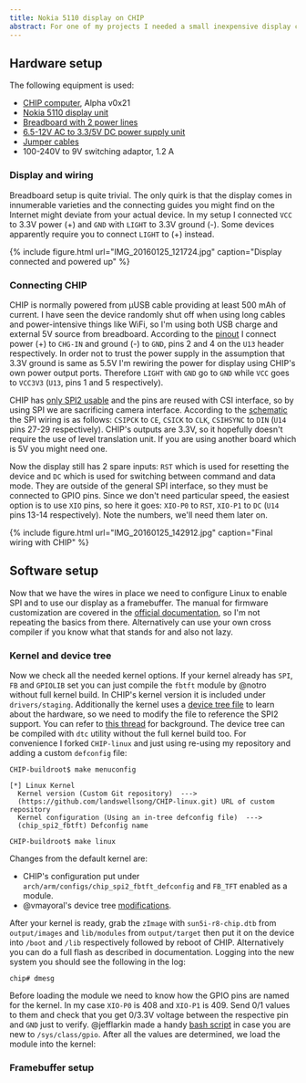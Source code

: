 ```yaml
---
title: Nokia 5110 display on CHIP
abstract: For one of my projects I needed a small inexpensive display connected to CHIP, so I'm trying to connect the Nokia 5110 display via SPI bus as a framebuffer device and use it to display bitmaps and run ncurses console software.
---
```


## Hardware setup
The following equipment is used:

- [CHIP computer](http://getchip.com/ "NextThingCo, creator of CHIP"), Alpha v0x21
- [Nokia 5110 display unit](http://arduino-ua.com/prod407-Nokia5110_LCD_modyl "ARDUINO-UA shop")
- [Breadboard with 2 power lines](http://arduino-ua.com/prod361-Maketnaya_plata_bolshaya "ARDUINO-UA shop")
- [6.5-12V AC to 3.3/5V DC power supply unit](http://arduino-ua.com/prod287-Pitanie_dlya_maketnoi_plati_533V "ARDUINO-UA shop")
- [Jumper cables](http://arduino-ua.com/prod522-Nabor_peremichek_dlya_Arduino_40_sht "ARDUINO-UA shop")
- 100-240V to 9V switching adaptor, 1.2 A

### Display and wiring
Breadboard setup is quite trivial. The only quirk is that the display comes in innumerable
varieties and the connecting guides you might find on the Internet might deviate from your
actual device. In my setup I connected `VCC` to 3.3V power (+) and `GND` with `LIGHT` to
3.3V ground (-). Some devices apparently require you to connect `LIGHT` to (+) instead.

{% include figure.html url="IMG_20160125_121724.jpg" caption="Display connected and powered up" %}

### Connecting CHIP
CHIP is normally powered from μUSB cable providing at least 500 mAh of current. I have seen
the device randomly shut off when using long cables and power-intensive things like WiFi, so
I'm using both USB charge and external 5V source from breadboard. According to the [pinout][chippinout]
I connect power (+) to `CHG-IN` and ground (-) to `GND`, pins 2 and 4 on the `U13` header
respectively. In order not to trust the power supply in the assumption that 3.3V ground is same as 5.5V I'm
rewiring the power for display using CHIP's own power output ports. Therefore `LIGHT` with `GND`
go to `GND` while `VCC` goes to `VCC3V3` (`U13`, pins 1 and 5 respectively).

CHIP has [only SPI2 usable][spi2forum] and the pins are reused with CSI interface, so by
using SPI we are sacrificing camera interface. According to the [schematic][chipschema] the
SPI wiring is as follows: `CSIPCK` to `CE`, `CSICK` to `CLK`, `CSIHSYNC` to `DIN` (`U14` pins
27-29 respectively). CHIP's outputs are 3.3V, so it hopefully doesn't require the
use of level translation unit. If you are using another board which is 5V you might need one.

Now the display still has 2 spare inputs: `RST` which is used for resetting the device and
`DC` which is used for switching between command and data mode. They are outside of the general
SPI interface, so they must be connected to GPIO pins. Since we don't need particular speed, the
easiest option is to use `XIO` pins, so here it goes: `XIO-P0` to `RST`, `XIO-P1` to `DC` (`U14`
pins 13-14 respectively). Note the numbers, we'll need them later on.

[chippinout]: https://github.com/NextThingCo/CHIP-Hardware/blob/master/ALPHA-CHIP%5Bv0_21%5D/ALPHA%20CHIP%20v0_21%20PINOUT.png
[chipschema]: https://github.com/NextThingCo/CHIP-Hardware/blob/master/ALPHA-CHIP%5Bv0_21%5D/CHIP_ALPHA_V_021.pdf
[spi2forum]: https://bbs.nextthing.co/t/spi-master-support/1118/5

{% include figure.html url="IMG_20160125_142912.jpg" caption="Final wiring with CHIP" %}

## Software setup
Now that we have the wires in place we need to configure Linux to enable SPI and to use our display as
a framebuffer. The manual for firmware customization are covered in the [official documentation][chipsdk],
so I'm not repeating the basics from there. Alternatively can use your own cross compiler if you know
what that stands for and also not lazy.

[chipsdk]: http://docs.getchip.com/#flash-chip-firmware

### Kernel and device tree
Now we check all the needed kernel options. If your kernel already has `SPI`, `FB` and `GPIOLIB` set you can
just compile the `fbtft` module by @notro without full kernel build. In CHIP's kernel version it is included
under `drivers/staging`. Additionally the kernel uses a [device tree file][gpiomux] to learn about the hardware,
so we need to modify the file to reference the SPI2 support. You can refer to [this thread][dtsforum] for background.
The device tree can be compiled with `dtc` utility without the full kernel build too. For convenience I forked
`CHIP-linux` and just using re-using my repository and adding a custom `defconfig` file:

```
CHIP-buildroot$ make menuconfig
```

```
[*] Linux Kernel                              
  Kernel version (Custom Git repository)  --->   
  (https://github.com/landswellsong/CHIP-linux.git) URL of custom repository
  Kernel configuration (Using an in-tree defconfig file)  --->
  (chip_spi2_fbtft) Defconfig name
```

```
CHIP-buildroot$ make linux
```

Changes from the default kernel are:

- CHIP's configuration put under `arch/arm/configs/chip_spi2_fbtft_defconfig` and `FB_TFT` enabled as a module.
- @vmayoral's device tree [modifications][dts].

After your kernel is ready, grab the `zImage` with `sun5i-r8-chip.dtb` from `output/images` and `lib/modules`
from `output/target` then put it on the device into `/boot` and `/lib` respectively followed by reboot of CHIP.
Alternatively you can do a full flash as described in documentation. Logging into the new system you
should see the following in the log:

```
chip# dmesg
```

Before loading the module we need to know how the GPIO pins are named for the kernel. In my case `XIO-P0` is 408
and `XIO-P1` is 409. Send 0/1 values to them and check that you get 0/3.3V voltage between the respective pin and
`GND` just to verify. @jefflarkin made a handy [bash script][gpioforum] in case you are new to `/sys/class/gpio`.
After all the values are determined, we load the module into the kernel:

[gpiomux]: https://bbs.nextthing.co/t/muxing-chip-gpios/300/8
[dtsforum]: https://bbs.nextthing.co/t/get-several-spi-chip-selects/895
[dts]: https://github.com/landswellsong/CHIP-linux/commit/9400252965925d02de5b12996141b7f5b44ec9f1
[gpioforum]: https://bbs.nextthing.co/t/bash-interface-to-gpio/2144

### Framebuffer setup
